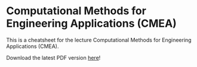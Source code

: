# Computational Methods for Engineering Applications (CMEA)

This is a cheatsheet for the lecture Computational Methods for Engineering Applications (CMEA).

Download the latest PDF version [here](../../releases/latest)!
